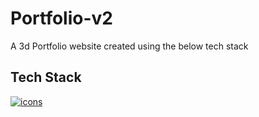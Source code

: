 # Portfolio-v2
A 3d Portfolio website created using the below tech stack
## Tech Stack
[![icons](https://skillicons.dev/icons?i=nextjs,html,css,react,tailwind,threejs)](https://skillicons.dev)
